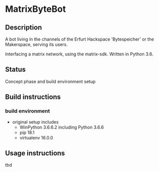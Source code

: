 # MatrixByteBot
## Description
 A bot living in the channels of the Erfurt Hackspace 'Bytespeicher' or the Makerspace,
 serving its users.

 Interfacing a matrix network, using the matrix-sdk.
 Written in Python 3.6.

## Status
Concept phase and build environment setup

## Build instructions
### build environment
- original setup includes
  - WinPython 3.6.6.2 including Python 3.6.6
  - pip 18.1
  - virtualenv 16.0.0 

## Usage instructions
tbd

